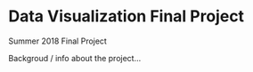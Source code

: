 # Data Visualization Final Project
Summer 2018 Final Project

Backgroud / info about the project...
